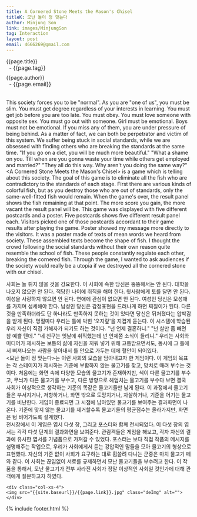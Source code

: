 ```yaml
---
title: A Cornered Stone Meets the Mason's Chisel
titleK: 모난 돌이 정 맞는다
author: Minjung Son
link: images/MinjungSon
tag: Interaction
layout: post
email: 4666269@gmail.com
---	
```


<div class="container">

<div class="deDep">
{{page.title}}<br>
<p style="font-size:15px; margin:0px; padding:0px 0px 0px 8px; margin:0px 0px 8px 0px;">- {{page.tag}}</p>
{{page.author}}<br>
<p style="font-size:15px; margin:0px; padding:0px 0px 0px 8px;">- {{page.email}}</p>
</div>

<br>

<div class="det lato">

<!--영문-->

This society forces you to be "normal". As you are "one of us", you must be slim. You must get degree regardless of your interests in learning. You must get job before you are too late. You must obey. You must love someone with opposite sex. You must go out with someone. Girl must be emotional. Boys must not be emotional. If you miss any of them, you are under pressure of being behind. 
As a matter of fact, we can both be perpetrator and victim of this system. We suffer being stuck in social standards, while we are obsessed with finding others who are breaking the standards at the same time. "If you go on a diet, you will be much more beautiful." "What a shame on you. Till when are you gonna waste your time while others get employed and married?" "They all do this way. Why aren't you doing the same way?"
<br>
<A Cornered Stone Meets the Mason's Chisel> is a game which is telling about this society. The goal of this game is to eliminate all the fish who are contradictory to the standards of each stage. First there are various kinds of colorful fish, but as you destroy those who are out of standards, only the same-well-fitted fish would remain. When the game's over, the result panel shows the fish remaining at that point. The more score you gain, the more vacant the result panel will be.
This game was displayed with five different postcards and a poster. Five postcards shows five different result panel each. Visitors picked one of those postcards accordant to their game results after playing the game. Poster showed my message more directly to the visitors. It was a poster made of texts of mean words we heard from society. These assembled texts become the shape of fish. I thought the crowd following the social standards without their own reason quite resemble the school of fish. These people constantly regulate each other, breaking the cornered fish. Through the game, I wanted to ask audiences if the society would really be a utopia if we destroyed all the cornered stone with our chisel.

<!--영문-->

</div>


<div class="noto">
<!--국문-->

사회는 늘 튀지 않을 것을 강요한다. 이 사회에 속한 당신은 뚱뚱해서는 안 된다. 대학을 나오지 않으면 안 된다. 적당한 나이에 취직을 해야 한다. 윗사람에게 토를 달면 안 된다. 이성을 사랑하지 않으면 안 된다. 연애에 관심이 없으면 안 된다. 여성인 당신은 모성애를 가지며 섬세해야 한다. 남성인 당신은 감정표현을 드러나게 하면 찌질이가 된다. 다른 것을 만족하더라도 단 하나라도 만족하지 못하는 것이 있다면 당신은 뒤처졌다는 압박감을 받게 된다. 명절마다 우리는 틀에 박힌 '오지랖'을 지겹게 듣는다. 이 시스템에 학습된 우리 자신이 직접 가해자가 되기도 하는 것이다. "넌 언제 결혼하니." "넌 살만 좀 빼면 참 예쁠 텐데." "네 친구는 옛날에 취직했는데 넌 언제쯤 소식이 들리니." 우리는 사회와 미디어가 제시하는 보통의 삶에 자신을 끼워 넣기 위해 고통받으면서도, 동시에 그 틀에서 삐져나오는 사람을 찾아내서 틀 안으로 가두는 데에 혈안이 되어있다. 
<br>
<모난 돌이 정 맞는다>는 이런 사회의 모습을 담아내고자 한 게임이다. 이 게임의 목표는 각 스테이지가 제시하는 기준에 부합하지 않는 물고기를 찾고, 망치로 때려 부수는 것이다. 처음에는 화면 속에 다양한 모습의 물고기가 존재하지만, 색이 다른 물고기를 부수고, 무늬가 다른 물고기를 부수고, 다른 방향으로 헤엄치는 물고기를 부수다 보면 결국 사회가 이상적으로 생각하는 기준의 똑같은 물고기들만 남게 된다. 이 과정에서 물고기들은 부서지거나, 저항하거나, 화면 밖으로 도망치거나, 자살하거나, 기준을 어기는 물고기를 비난한다. 게임이 종료되면 그 시점에 남아있던 물고기를 보여주는 결과화면이 나온다. 기준에 맞지 않는 물고기를 제거할수록 물고기들의 평균점수는 올라가지만, 화면은 텅 비어가도록 설계했다. 
<br>
전시장에서 이 게임은 엽서 다섯 장, 그리고 포스터와 함께 전시되었다. 이 다섯 장의 엽서는 각각 다섯 단계의 결과화면을 보여준다. 관람객들은 게임을 해보고, 각자 자신의 결과에 유사한 엽서를 기념품으로 가져갈 수 있었다. 포스터는 보다 직접 작품의 메시지를 설명해주는 작업으로, 우리가 사회에게서 듣는 강압적인 말들을 모아 물고기의 형상으로 표현했다. 자신의 기준 없이 사회가 요구하는 대로 휩쓸려 다니는 군중은 마치 물고기 떼와 같다. 이 사회는 끊임없이 서로를 규제하면서 모난 물고기들을 부수려고 한다. 이 작품을 통해서, 모난 물고기가 전부 사라진 사회가 정말 이상적인 사회일 것인가에 대해 관객에게 질문하고자 하였다.

<!--국문-->

</div>

<div class="row noto">
	
	<div class="col-xs-4">
	<img src="{{site.baseurl}}/{{page.link}}.jpg" class="deImg" alt=""></div>
	
</div>

	

</div> 

{% include footer.html %}